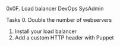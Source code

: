 0x0F. Load balancer
DevOps
SysAdmin

Tasks
0. Double the number of webservers
1. Install your load balancer
2. Add a custom HTTP header with Puppet
